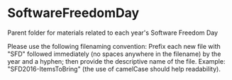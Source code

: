 # SoftwareFreedomDay
Parent folder for materials related to each year's Software Freedom Day

Please use the following filenaming convention: Prefix each new file with "SFD" followed immediately (no spaces anywhere in the filename) by the year and a hyphen; then provide the descriptive name of the file. Example: "SFD2016-ItemsToBring" (the use of camelCase should help readability).

